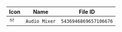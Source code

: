 | Icon | Name | File ID |
| ---  | ---  | ---     |
| ![](Audio%20Mixer.png) | `Audio Mixer` | `5436946869657106676` |
